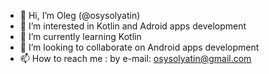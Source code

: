 - 👋 Hi, I’m Oleg (@osysolyatin)
- 👀 I’m interested in Kotlin and Adroid apps development
- 🌱 I’m currently learning Kotlin
- 💞️ I’m looking to collaborate on Android apps development
- 📫 How to reach me : by e-mail: osysolyatin@gmail.com

<!---
osysolyatin/osysolyatin is a ✨ special ✨ repository because its `README.md` (this file) appears on your GitHub profile.
You can click the Preview link to take a look at your changes.
--->
